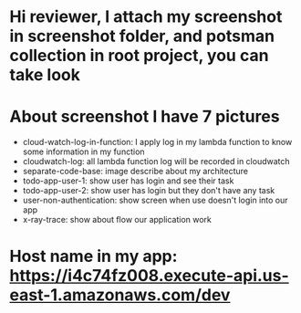 # Hi reviewer, I attach my screenshot in screenshot folder, and potsman collection in root project, you can take look
# About screenshot I have 7 pictures
- cloud-watch-log-in-function: I apply log in my lambda function to know some information in my function
- cloudwatch-log: all lambda function log will be recorded in cloudwatch
- separate-code-base: image describe about my architecture
- todo-app-user-1: show user has login and see their task
- todo-app-user-2: show user has login but they don't have any task
- user-non-authentication: show screen when use doesn't login into our app
- x-ray-trace: show about flow our application work

# Host name in my app: https://i4c74fz008.execute-api.us-east-1.amazonaws.com/dev